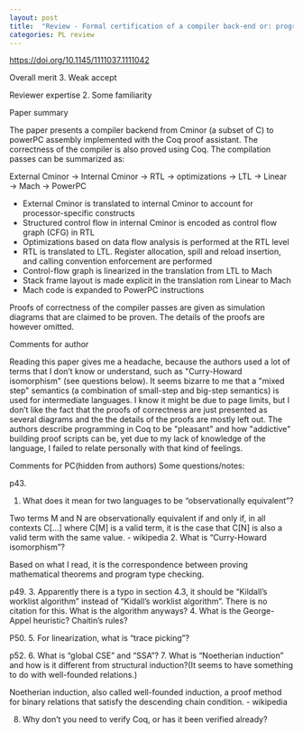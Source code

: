 ```yaml
---
layout: post
title:  "Review - Formal certification of a compiler back-end or: programming a compiler with a proof assistant"
categories: PL review
---
```


https://doi.org/10.1145/1111037.1111042

Overall merit
3. Weak accept

Reviewer expertise
2. Some familiarity

Paper summary

The paper presents a compiler backend from Cminor (a subset of C) to powerPC assembly implemented with the Coq proof assistant. The correctness of the compiler is also proved using Coq. The compilation passes can be summarized as:

External Cminor → Internal Cminor → RTL → optimizations → LTL → Linear → Mach → PowerPC

* External Cminor is translated to internal Cminor to account for processor-specific constructs
* Structured control flow in internal Cminor is encoded as control flow graph (CFG) in RTL
* Optimizations based on data flow analysis is performed at the RTL level
* RTL is translated to LTL. Register allocation, spill and reload insertion, and calling convention enforcement are performed
* Control-flow graph is linearized in the translation from LTL to Mach
* Stack frame layout is made explicit in the translation rom Linear to Mach
* Mach code is expanded to PowerPC instructions

Proofs of correctness of the compiler passes are given as simulation diagrams that are claimed to be proven. The details of the proofs are however omitted.

Comments for author

Reading this paper gives me a headache, because the authors used a lot of terms that I don’t know or understand, such as "Curry-Howard isomorphism" (see questions below). It seems bizarre to me that a "mixed step" semantics (a combination of small-step and big-step semantics) is used for intermediate languages. I know it might be due to page limits, but I don’t like the fact that the proofs of correctness are just presented as several diagrams and the the details of the proofs are mostly left out. The authors describe programming in Coq to be "pleasant" and how "addictive" building proof scripts can be, yet due to my lack of knowledge of the language, I failed to relate personally with that kind of feelings.

Comments for PC(hidden from authors)
Some questions/notes:

p43.
1. What does it mean for two languages to be “observationally equivalent”?

Two terms M and N are observationally equivalent if and only if, in all contexts C[...] where C[M] is a valid term, it is the case that C[N] is also a valid term with the same value. - wikipedia
2. What is “Curry-Howard isomorphism”?

Based on what I read, it is the correspondence between proving mathematical theorems and program type checking.

p49.
3. Apparently there is a typo in section 4.3, it should be “Kildall’s worklist algorithm” instead of
“Kidall’s worklist algorithm”. There is no citation for this. What is the algorithm anyways?
4. What is the George-Appel heuristic? Chaitin’s rules?

P50.
5. For linearization, what is “trace picking”?

p52.
6. What is “global CSE” and “SSA”?
7. What is “Noetherian induction” and how is it different from structural induction?(It seems to have something to do with well-founded relations.)

Noetherian induction, also called well-founded induction, a proof method for binary relations that satisfy the descending chain condition. - wikipedia

8. Why don’t you need to verify Coq, or has it been verified already?
